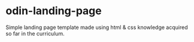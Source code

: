 # odin-landing-page
Simple landing page template made using html & css knowledge acquired so far in the curriculum.
 